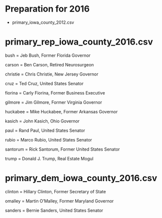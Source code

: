 Preparation for 2016
=============================

- primary_iowa_county_2012.csv




primary_rep_iowa_county_2016.csv 
================================


bush = Jeb Bush, Former Florida Governor 
  
carson = Ben Carson, Retired Neurosurgeon 
  
christie = Chris Christie, New Jersey Governor 
  
cruz = Ted Cruz, United States Senator

fiorina = Carly Fiorina, Former Business Executive 

gilmore = Jim Gilmore, Former Virginia Governor

huckabee = Mike Huckabee, Former Arkansas Governor
  
kasich = John Kasich, Ohio Governor

paul = Rand Paul, United States Senator

rubio = Marco Rubio, United States Senator

santorum = Rick Santorum, Former United States Senator

trump = Donald J. Trump, Real Estate Mogul



primary_dem_iowa_county_2016.csv
================================

clinton = Hillary Clinton, Former Secretary of State

omalley = Martin O’Malley, Former Maryland Governor

sanders = Bernie Sanders, United States Senator


